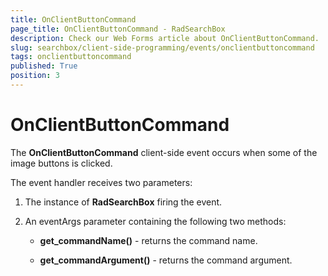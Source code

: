 ```yaml
---
title: OnClientButtonCommand
page_title: OnClientButtonCommand - RadSearchBox
description: Check our Web Forms article about OnClientButtonCommand.
slug: searchbox/client-side-programming/events/onclientbuttoncommand
tags: onclientbuttoncommand
published: True
position: 3
---
```


# OnClientButtonCommand


The **OnClientButtonCommand** client-side event occurs when some of the image buttons is clicked.

The event handler receives two parameters:

1. The instance of **RadSearchBox** firing the event.

1. An eventArgs parameter containing the following two methods:

	* **get_commandName()** - returns the command name.

	* **get_commandArgument()** - returns the command argument.
